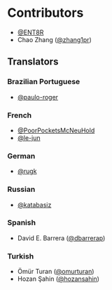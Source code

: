 # Contributors

- [@ENT8R](https://github.com/ENT8R)
- Chao Zhang ([@zhang1pr](https://github.com/zhang1pr))

## Translators

### Brazilian Portuguese

* [@paulo-roger](https://github.com/paulo-roger)

### French

- [@PoorPocketsMcNeuHold](https://github.com/PoorPocketsMcNeuHold)
- [@le-jun](https://github.com/le-jun)

### German

- [@rugk](https://github.com/rugk)

### Russian

- [@katabasiz](https://github.com/katabasiz)

### Spanish

- David E. Barrera ([@dbarrerap](https://github.com/dbarrerap))

### Turkish

- Ömür Turan ([@omurturan](https://github.com/omurturan))
- Hozan Şahin ([@hozansahin](https://github.com/hozansahin))

